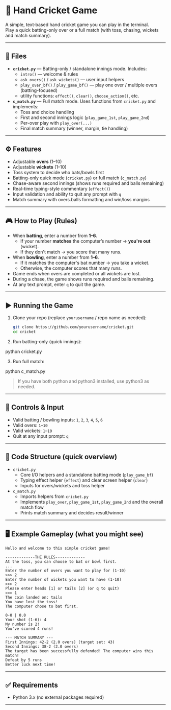 # 🏏 Hand Cricket Game

A simple, text‑based hand cricket game you can play in the terminal.  
Play a quick batting-only over or a full match (with toss, chasing, wickets and match summary).

---

## 📂 Files
- **`cricket.py`** — Batting-only / standalone innings mode. Includes:
  - `intro()` — welcome & rules
  - `ask_overs()` / `ask_wickets()` — user input helpers
  - `play_over_bf()` / `play_game_bf()` — play one over / multiple overs (batting-focused)
  - utility functions: `effect()`, `clear()`, `choose_action()`, etc.
- **`c_match.py`** — Full match mode. Uses functions from `cricket.py` and implements:
  - Toss and choice handling
  - First and second innings logic (`play_game_1st`, `play_game_2nd`)
  - Per-over play with `play_over(...)`
  - Final match summary (winner, margin, tie handling)

---

## ⚙️ Features
- Adjustable **overs** (1–10)
- Adjustable **wickets** (1–10)
- Toss system to decide who bats/bowls first
- Batting-only quick mode (`cricket.py`) or full match (`c_match.py`)
- Chase-aware second innings (shows runs required and balls remaining)
- Real-time typing-style commentary (`effect()`)
- Input validation and ability to quit any prompt with `q`
- Match summary with overs.balls formatting and win/loss margins

---

## 🎮 How to Play (Rules)
- When **batting**, enter a number from **1–6**.
  - If your number **matches** the computer’s number → **you're out** (wicket).
  - If they don't match → you score that many runs.
- When **bowling**, enter a number from **1–6**.
  - If it matches the computer's bat number → you take a wicket.
  - Otherwise, the computer scores that many runs.
- Game ends when overs are completed or all wickets are lost.
- During a chase, the game shows runs required and balls remaining.
- At any text prompt, enter `q` to quit the game.

---

## ▶️ Running the Game
1. Clone your repo (replace `yourusername` / repo name as needed):
   ```bash
   git clone https://github.com/yourusername/cricket.git
   cd cricket

2. Run batting-only (quick innings):

python cricket.py


3. Run full match:

python c_match.py



> If you have both python and python3 installed, use python3 as needed.




---

## 🧭 Controls & Input
- Valid batting / bowling inputs: `1`, `2`, `3`, `4`, `5`, `6`
- Valid overs: `1`–`10`
- Valid wickets: `1`–`10`
- Quit at any input prompt: `q`

---

## 🧩 Code Structure (quick overview)
- `cricket.py`
  - Core I/O helpers and a standalone batting mode (`play_game_bf`)
  - Typing effect helper (`effect`) and clear screen helper (`clear`)
  - Inputs for overs/wickets and toss helper
- `c_match.py`
  - Imports helpers from `cricket.py`
  - Implements `play_over`, `play_game_1st`, `play_game_2nd` and the overall match flow
  - Prints match summary and decides result/winner

---

## 🖥 Example Gameplay (what you might see)

    Hello and welcome to this simple cricket game!

    -------------THE RULES-------------
    At the toss, you can choose to bat or bowl first.
    ...
    Enter the number of overs you want to play for (1-10)
    >>> 2
    Enter the number of wickets you want to have (1-10)
    >>> 2
    Please enter heads [1] or tails [2] (or q to quit)
    >>> 1
    The coin landed on: tails
    You have lost the toss!
    The computer chose to bat first.

    0-0 | 0.0
    Your shot (1-6): 4
    My number is 2!
    You've scored 4 runs!

    --- MATCH SUMMARY ---
    First Innings: 42-2 (2.0 overs) (target set: 43)
    Second Innings: 38-2 (2.0 overs)
    The target has been successfully defended! The computer wins this match!
    Defeat by 5 runs
    Better luck next time!

---

## ✅ Requirements
- Python 3.x (no external packages required)

---
